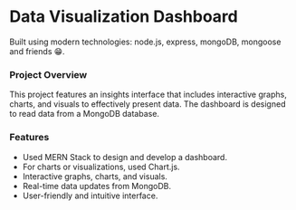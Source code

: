 # Data Visualization Dashboard

Built using modern technologies: node.js, express, mongoDB, mongoose and friends 😁.

### Project Overview

This project features an insights interface that includes interactive graphs, charts, and visuals to effectively present data. The dashboard is designed to read data from a MongoDB database.

### Features

- Used MERN Stack to design and develop a dashboard.
- For charts or visualizations, used Chart.js.
- Interactive graphs, charts, and visuals.
- Real-time data updates from MongoDB.
- User-friendly and intuitive interface.
